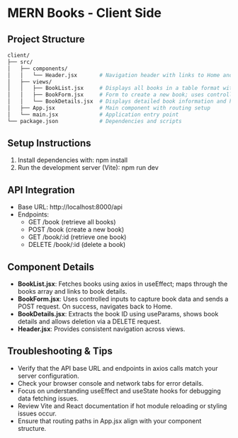 # MERN Books - Client Side

## Project Structure
```bash
client/
├── src/
│   ├── components/
│   │   └── Header.jsx       # Navigation header with links to Home and Add Book
│   ├── views/
│   │   ├── BookList.jsx     # Displays all books in a table format with links to details
│   │   ├── BookForm.jsx     # Form to create a new book; uses controlled inputs and POST request 
│   │   └── BookDetails.jsx  # Displays detailed book information and handles deletion ("Borrow")
│   ├── App.jsx              # Main component with routing setup
│   └── main.jsx             # Application entry point
└── package.json             # Dependencies and scripts
```

## Setup Instructions
1. Install dependencies with: 
   npm install
2. Run the development server (Vite):
   npm run dev

## API Integration
- Base URL: http://localhost:8000/api
- Endpoints:
  - GET /book     (retrieve all books)
  - POST /book    (create a new book)
  - GET /book/:id (retrieve one book)
  - DELETE /book/:id (delete a book)

## Component Details
- **BookList.jsx**: Fetches books using axios in useEffect; maps through the books array and links to book details.
- **BookForm.jsx**: Uses controlled inputs to capture book data and sends a POST request. On success, navigates back to Home.
- **BookDetails.jsx**: Extracts the book ID using useParams, shows book details and allows deletion via a DELETE request.
- **Header.jsx**: Provides consistent navigation across views.

## Troubleshooting & Tips
- Verify that the API base URL and endpoints in axios calls match your server configuration.
- Check your browser console and network tabs for error details.
- Focus on understanding useEffect and useState hooks for debugging data fetching issues.
- Review Vite and React documentation if hot module reloading or styling issues occur.
- Ensure that routing paths in App.jsx align with your component structure.

